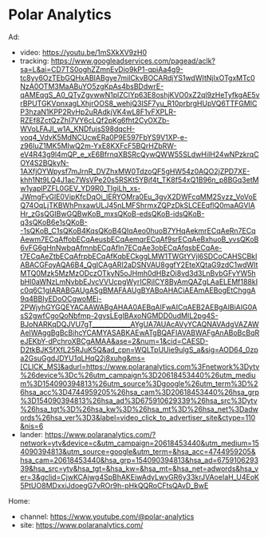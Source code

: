 # Polar Analytics
Ad:
- video: https://youtu.be/1mSXkXV9zH0
- tracking: https://www.googleadservices.com/pagead/aclk?sa=L&ai=CD7TS0oghZZmnEvDio9kP1-qpiAa4g9-tc8yy6OzTEbGQHxABIABgye7miICkvBOCARdjYS1wdWItNjIxOTgxMTc0NzA0OTM3MaABuYO5zgKpAs4bsBDdwrE-qAMEqgS_A0_QTyZgvwwN1plZClYp63E8oshjKVO0xZ2ql9zHeTyfkgAE5vrBPUTGKVpnxagLXhjrOOS8_wehjQ3ISF7yu_R10prbrgHUpVQ6TTFGMICP3hzaN1KPP2RvHp2uRAdkjVK4wL8F1vFXPLR-RZEf8ZctQzZhI7VY6cLQf2pKg6fht2CyOXZb-WVoLFAJI_w1A_KNDfujsS98dqcH-voq4_VdvK5MdNCUcwERa0P9E597FbYS9V1XP-e-z96IuZ1MK5MIwQ2m-YxE8KXFcF5BQrHZbRW-eV4R43g9l4mQP_e_xE6BfrnqXBSRcQywQWW55SLdwHiIH24wNPzkrqCOY4S2BQkyN-1AXfjOYWpysf7mJrnR_DVZhxMW0TdzoQF5gHW54z0AQO2jZPD7XE-khh1Nt9LQ4J1ac7WsVPe20s5RSKt5YBjf4t_TK8f54xQ1B96n_p8BGq3etMw1yaplPZFL0GEV_YD9R0_TIgiLh_xs-JWmgFvGlE0VipKfcDqOi_IERYOMra0Eu_3gvX2DWFcqMM2Svzz_VoVoEQ74OqLjTKBWhPnxawULJ45nLMFShrmxZQPzDkSLCEEqflQ0maAGVIAHr_zGsQGIBwGQBwKoB_mxsQKoB-edsQKoB-idsQKoB-q3sQKoB6e1sQKoB--1sQKoB_C1sQKoB4KqsQKoB4QIqAeo0huoB7YHqAekmrECqAeRn7ECqAewm7ECqAffobECqAeusbECqAemqrECqAf9srECqAeBxhuoB_yvsQKoB6vFG6gHnNwbqAfmnbECqAfIn7ECqAe3obECqAfqsbECqAe-t7ECqAeZtbECqAfrpbECqAfKqbECkggLMW1TWGtYVjl6SDCoCAHSCBkIABACGFoyAQA6B4_QgICAgARI2aDSNVAU8ggfY2EteXQtaG9zdC1wdWItMTQ0Mzk5MzMzODczOTkyN5oJHmh0dHBzOi8vd3d3LnBvbGFyYW5hbHl0aWNzLmNvbbEJvcVVUcpgWyrICRjICY8ByAmQAZgLAaELEMf188kIc0q6C1gIARABGAUgASgBMAFAAUgBYABoAHACiAEAmAEBogEtChggA9q4BBIyEDoOCgwoMEj-2PWjyhGYGQEYACAAWABgAHAA0AEBqAIFwAICqAEB2AEBgAIBiAIG0AsS2gwfCgoQoNbfmp-2gvsLEgIBAxoNGMDD0udMIL2pg4S-BJoNARKqDQJVU7gT____________AYgUA7AUAcAVyYCAQNAVAdgVAZAWAeIWAggBgBcBihcYCAMYASABKAEwATgBQAFIAVABWAFgAnABoBcBqReJEKbY-dPchroXBCgAMAA&ase=2&num=1&cid=CAESD-D2tkBJK5fXfL25RJuK5Q&ad_cpn=WQLTpUUie9ulgS_a&sig=AOD64_0zpa2GsuGgdJDYU1qLHqQ2j8xuhg&ms=[CLICK_MS]&adurl=https://www.polaranalytics.com%3Fnetwork%3Dytv%26device%3Dc%26utm_campaign%3D20618453440%26utm_medium%3D154090394813%26utm_source%3Dgoogle%26utm_term%3D%26hsa_acc%3D4744959205%26hsa_cam%3D20618453440%26hsa_grp%3D154090394813%26hsa_ad%3D675910629339%26hsa_src%3Dytv%26hsa_tgt%3D%26hsa_kw%3D%26hsa_mt%3D%26hsa_net%3Dadwords%26hsa_ver%3D3&label=video_click_to_advertiser_site&ctype=110&nis=6
- lander: https://www.polaranalytics.com/?network=ytv&device=c&utm_campaign=20618453440&utm_medium=154090394813&utm_source=google&utm_term=&hsa_acc=4744959205&hsa_cam=20618453440&hsa_grp=154090394813&hsa_ad=675910629339&hsa_src=ytv&hsa_tgt=&hsa_kw=&hsa_mt=&hsa_net=adwords&hsa_ver=3&gclid=CjwKCAjwg4SpBhAKEiwAdyLwvGR6y33krJVAoeIaH_U4EoK5PtUO8MDxxiJdoegG7vROr9h-pHkQQRoCFtsQAvD_BwE

Home:
- channel: https://www.youtube.com/@polar-analytics
- site: https://www.polaranalytics.com/

